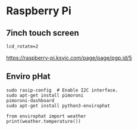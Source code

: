 # Raspberry Pi


## 7inch touch screen

``` /boot/config.txt
lcd_rotate=2
```

https://raspberry-pi.ksyic.com/page/page/pgp.id/5

## Enviro pHat

```
sudo rasip-config  # Enable I2C interface.
sudo apt-get install pimoroni
pimoroni-dashboard
sudo apt-get install python3-envirophat
```

```
from envirophat import weather
print(weather.temperature())
```

